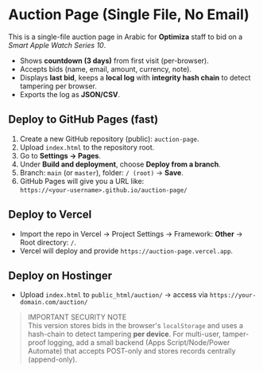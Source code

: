 # Auction Page (Single File, No Email)

This is a single-file auction page in Arabic for **Optimiza** staff to bid on a *Smart Apple Watch Series 10*. 
- Shows **countdown (3 days)** from first visit (per-browser).
- Accepts bids (name, email, amount, currency, note).
- Displays **last bid**, keeps a **local log** with **integrity hash chain** to detect tampering per browser.
- Exports the log as **JSON/CSV**.

## Deploy to GitHub Pages (fast)
1. Create a new GitHub repository (public): `auction-page`.
2. Upload `index.html` to the repository root.
3. Go to **Settings → Pages**.
4. Under **Build and deployment**, choose **Deploy from a branch**.
5. Branch: `main` (or `master`), folder: `/ (root)` → **Save**.
6. GitHub Pages will give you a URL like:  
   `https://<your-username>.github.io/auction-page/`

## Deploy to Vercel
- Import the repo in Vercel → Project Settings → Framework: **Other** → Root directory: `/`.
- Vercel will deploy and provide `https://auction-page.vercel.app`.

## Deploy on Hostinger
- Upload `index.html` to `public_html/auction/` → access via `https://your-domain.com/auction/`

> IMPORTANT SECURITY NOTE  
This version stores bids in the browser's `localStorage` and uses a hash-chain to detect tampering **per device**. 
For multi-user, tamper-proof logging, add a small backend (Apps Script/Node/Power Automate) that accepts POST-only and stores records centrally (append-only).

